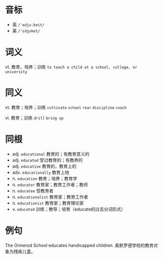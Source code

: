 # 音标

- 英 `/'edjuːkeit/`
- 美 `/'ɛdʒuket/`

# 词义

vt. 教育，培养；训练
`to teach a child at a school, college, or university`

# 同义

vt. 教育；培养；训练
`cultivate` `school` `rear` `discipline` `coach`

vi. 教育；训练
`drill` `bring up`

# 同根

- adj. `educational` 教育的；有教育意义的
- adj. `educated` 受过教育的；有教养的
- adj. `educative` 教育的，教育上的
- adv. `educationally` 教育上地
- n. `education` 教育；培养；教育学
- n. `educator` 教育家；教育工作者；教师
- n. `educatee` 受教育者
- n. `educationalist` 教育家；教育工作者
- n. `educationist` 教育家；教育理论家
- v. `educated` 训练；教导；培育（educate的过去分词形式）

# 例句

The Ormerod School educates handicapped children.
奥默罗德学校的教育对象为残疾儿童。


